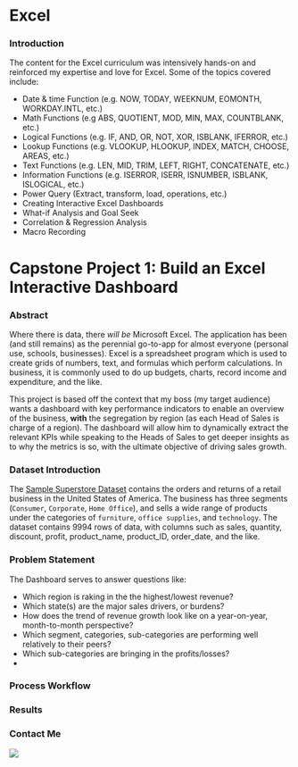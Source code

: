 # Excel

### Introduction
The content for the Excel curriculum was intensively hands-on and reinforced my expertise and love for Excel. Some of the topics covered include:
* Date & time Function (e.g. NOW, TODAY, WEEKNUM, EOMONTH, WORKDAY.INTL, etc.)
* Math Functions (e.g ABS, QUOTIENT, MOD, MIN, MAX, COUNTBLANK, etc.)
* Logical Functions (e.g. IF, AND, OR, NOT, XOR, ISBLANK, IFERROR, etc.)
* Lookup Functions (e.g. VLOOKUP, HLOOKUP, INDEX, MATCH, CHOOSE, AREAS, etc.)
* Text Functions (e.g. LEN, MID, TRIM, LEFT, RIGHT, CONCATENATE, etc.)
* Information Functions (e.g. ISERROR, ISERR, ISNUMBER, ISBLANK, ISLOGICAL, etc.)
* Power Query (Extract, transform, load, operations, etc.)
* Creating Interactive Excel Dashboards
* What-if Analysis and Goal Seek
* Correlation & Regression Analysis
* Macro Recording


# Capstone Project 1: Build an Excel Interactive Dashboard

### Abstract
Where there is data, there _will be_ Microsoft Excel. The application has been (and still remains) as the perennial go-to-app for almost everyone (personal use, schools, businesses). Excel is a spreadsheet program which is used to create grids of numbers, text, and formulas which perform calculations. In business, it is commonly used to do up budgets, charts, record income and expenditure, and the like.

This project is based off the context that my boss (my target audience) wants a dashboard with key performance indicators to enable an overview of the business, **with** the segregation by region (as each Head of Sales is charge of a region). The dashboard will allow him to dynamically extract the relevant KPIs while speaking to the Heads of Sales to get deeper insights as to why the metrics is so, with the ultimate objective of driving sales growth.


### Dataset Introduction
The [Sample Superstore Dataset](https://www.wisdomaxis.com/technology/software/data/for-reports/super-stores-data-for-reports.php) contains the orders and returns of a retail business in the United States of America. The business has three segments (`Consumer`, `Corporate`, `Home Office`), and sells a wide range of products under the categories of `furniture`, `office supplies`, and `technology`. The dataset contains 9994 rows of data, with columns such as sales, quantity, discount, profit, product_name, product_ID, order_date, and the like.

### Problem Statement
The Dashboard serves to answer questions like:
* Which region is raking in the the highest/lowest revenue?
* Which state(s) are the major sales drivers, or burdens?
* How does the trend of revenue growth look like on a year-on-year, month-to-month perspective?
* Which segment, categories, sub-categories are performing well relatively to their peers?
* Which sub-categories are bringing in the profits/losses?
* 
### Process Workflow

### Results

### Contact Me


![](https://github.com/TheWorldAtMyFingerTips/My_Projects/blob/main/Excel/images/Excel-Dashboard.gif)
